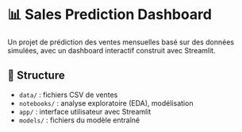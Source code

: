 # 📊 Sales Prediction Dashboard

Un projet de prédiction des ventes mensuelles basé sur des données simulées, avec un dashboard interactif construit avec Streamlit.

## 📁 Structure

- `data/` : fichiers CSV de ventes
- `notebooks/` : analyse exploratoire (EDA), modélisation
- `app/` : interface utilisateur avec Streamlit
- `models/` : fichiers du modèle entraîné
